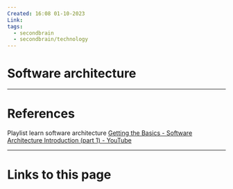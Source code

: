 ```yaml
---
Created: 16:08 01-10-2023
Link: 
tags:
  - secondbrain
  - secondbrain/technology
---
```


# Software architecture







--- 
# References
Playlist learn software architecture
[Getting the Basics - Software Architecture Introduction (part 1) - YouTube](https://www.youtube.com/watch?v=8UlLgOf20Ho&list=PL4JxLacgYgqTgS8qQPC17fM-NWMTr5GW6)


--- 
# Links to this page


